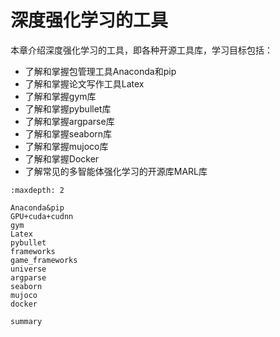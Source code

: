 

<!--
 * @version:
 * @Author:  StevenJokess（蔡舒起） https://github.com/StevenJokess
 * @Date: 2023-03-22 02:19:30
 * @LastEditors:  StevenJokess（蔡舒起） https://github.com/StevenJokess
 * @LastEditTime: 2023-10-10 01:17:26
 * @Description:
 * @Help me: 如有帮助，请赞助，失业3年了。![支付宝收款码](https://github.com/StevenJokess/d2rl/blob/master/img/%E6%94%B6.jpg)
 * @TODO::
 * @Reference:
-->

# 深度强化学习的工具

本章介绍深度强化学习的工具，即各种开源工具库，学习目标包括：

- 了解和掌握包管理工具Anaconda和pip
- 了解和掌握论文写作工具Latex
- 了解和掌握gym库
- 了解和掌握pybullet库
- 了解和掌握argparse库
- 了解和掌握seaborn库
- 了解和掌握mujoco库
- 了解和掌握Docker
- 了解常见的多智能体强化学习的开源库MARL库

```toc
:maxdepth: 2

Anaconda&pip
GPU+cuda+cudnn
gym
Latex
pybullet
frameworks
game_frameworks
universe
argparse
seaborn
mujoco
docker

summary
```
